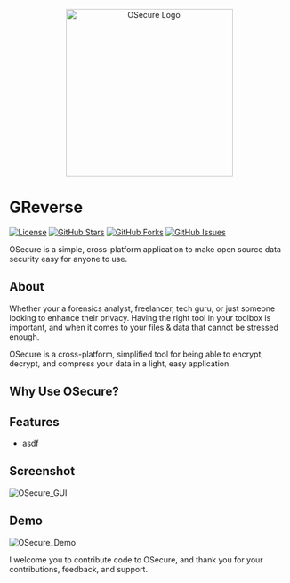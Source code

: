 <p align="center">
  <img src="https://i.imgur.com/wcBAggh.png" alt="OSecure Logo" width="300">
</p>

# GReverse

[![License](https://img.shields.io/badge/License-GPL%203.0%20with%20AGPL%203.0-blue.svg)](LICENSE)
[![GitHub Stars](https://img.shields.io/github/stars/Th3Tr1ckst3r/OSecure)](https://github.com/Th3Tr1ckst3r/OSecure/stargazers)
[![GitHub Forks](https://img.shields.io/github/forks/Th3Tr1ckst3r/OSecure)](https://github.com/Th3Tr1ckst3r/OSecure/network/members)
[![GitHub Issues](https://img.shields.io/github/issues/Th3Tr1ckst3r/OSecure)](https://github.com/Th3Tr1ckst3r/OSecure/issues)

OSecure is a simple, cross-platform application to make open source data security easy for anyone to use.

## About

Whether your a forensics analyst, freelancer, tech guru, or just someone looking to enhance their privacy.
Having the right tool in your toolbox is important, and when it comes to your files & data that cannot be stressed enough.

OSecure is a cross-platform, simplified tool for being able to encrypt, decrypt, and compress your data in a light, easy application.

## Why Use OSecure?



## Features

- asdf

## Screenshot

![OSecure_GUI](url_here)

## Demo

![OSecure_Demo](url_here)


I welcome you to contribute code to OSecure, and thank you for your contributions, feedback, and support.

